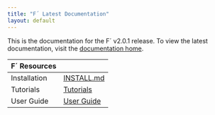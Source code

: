 ```yaml
---
title: "F´ Latest Documentation"
layout: default
---
```


This is the documentation for the F´ v2.0.1 release. To view the latest documentation, visit the [documentation home](..).

| F´ Resources | |
|---|---|
| Installation | [INSTALL.md](./INSTALL.md) |
| Tutorials | [Tutorials](./Tutorials/README.md) |
| User Guide | [User Guide](./UsersGuide/guide.md) |
